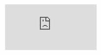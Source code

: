 ![clock link](https://creativecodingart2210fall2019section2.github.io/Purvis_Liza__ART2210_Fall2019/HW/092519index.html)

